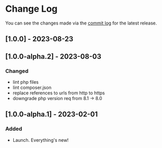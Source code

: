 # Change Log

You can see the changes made via the [commit log](https://github.com/themehybrid/hybrid-events/commits/master) for the latest release.

## [1.0.0] - 2023-08-23

## [1.0.0-alpha.2] - 2023-08-03

### Changed

- lint php files
- lint composer.json
- replace references to urls from http to https
- downgrade php version req from 8.1 -> 8.0

## [1.0.0-alpha.1] - 2023-02-01

### Added

- Launch.  Everything's new!
